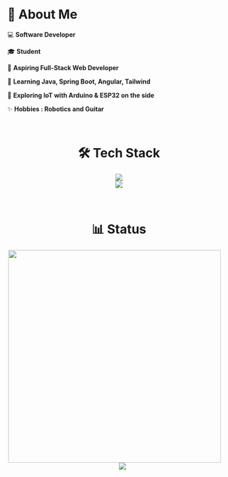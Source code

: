 <h1 align="left"><strong>🙋 About Me</strong></h1>

<div>
      <p>💻 <strong>Software Developer</strong></p>
      <p>🎓 <strong>Student</strong></p>
      <p>🎯 <strong>Aspiring Full-Stack Web Developer</strong></p>
      <p>🌱 <strong>Learning Java, Spring Boot, Angular, Tailwind</strong></p>
      <p>🚀 <strong>Exploring IoT with Arduino & ESP32 on the side</strong></p>
      <p>✨ <strong>Hobbies : Robotics and Guitar</strong></p>
</div>

<br>

<div align="center">
      <h1>🛠️ Tech Stack</h1>
      <img src="https://skillicons.dev/icons?i=git,idea,postgres,tailwind,java,spring style="margin-top: 10px;"/>
      <br>
      <img src="https://skillicons.dev/icons?i=angular,typescript,javascript,arduino,postman,figma"/>
</div>

<br>
<br>

<div align="center">
      <h1>📊 Status</h1>
      <img width=480 src="https://github-readme-streak-stats-salesp07.vercel.app/?user=andraangjaya&count_private=true&theme=tokyonight&border_radius=10" style="margin-right: 20px;"/> &nbsp;&nbsp;&nbsp; 
<img src="https://github-readme-stats-salesp07.vercel.app/api/top-langs/?username=andraangjaya&hide=HTML&langs_count=8&layout=compact&theme=tokyonight&border_radius=10&size_weight=0.5&count_weight=0.5&exclude_repo=github-readme-stats" />
</div>





